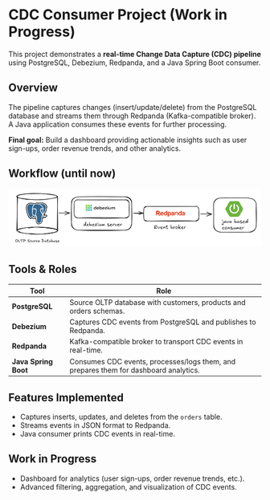 # CDC Consumer Project (Work in Progress)

This project demonstrates a **real-time Change Data Capture (CDC) pipeline** using PostgreSQL, Debezium, Redpanda, and a Java Spring Boot consumer.  

## Overview

The pipeline captures changes (insert/update/delete) from the PostgreSQL database and streams them through Redpanda (Kafka-compatible broker). A Java application consumes these events for further processing.  

**Final goal:** Build a dashboard providing actionable insights such as user sign-ups, order revenue trends, and other analytics.  

## Workflow (until now)
![workflow](diagrams/workflow.png)

## Tools & Roles

| Tool                 | Role                                                                 |
|---------------------|----------------------------------------------------------------------|
| **PostgreSQL**      | Source OLTP database with customers, products and orders schemas. |
| **Debezium**        | Captures CDC events from PostgreSQL and publishes to Redpanda.       |
| **Redpanda**        | Kafka-compatible broker to transport CDC events in real-time.        |
| **Java Spring Boot**| Consumes CDC events, processes/logs them, and prepares them for dashboard analytics. |

## Features Implemented

- Captures inserts, updates, and deletes from the `orders` table.  
- Streams events in JSON format to Redpanda.  
- Java consumer prints CDC events in real-time.  

## Work in Progress

- Dashboard for analytics (user sign-ups, order revenue trends, etc.).  
- Advanced filtering, aggregation, and visualization of CDC events.
